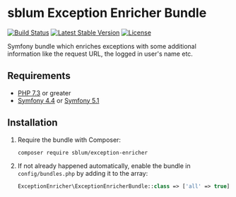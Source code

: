# sblum Exception Enricher Bundle

[![Build Status](https://travis-ci.com/sblum/exception-enricher.svg?branch=master)](https://travis-ci.com/sblum/exception-enricher)
[![Latest Stable Version](https://poser.pugx.org/sblum/exception-enricher/v/stable)](https://packagist.org/packages/sblum/exception-enricher)
[![License](https://poser.pugx.org/sblum/exception-enricher/license)](https://packagist.org/packages/sblum/exception-enricher)

Symfony bundle which enriches exceptions with some additional information like the request URL, the logged in user's name etc.

## Requirements

* [PHP 7.3](http://php.net/releases/7_3_0.php) or greater
* [Symfony 4.4](https://symfony.com/roadmap/4.4) or [Symfony 5.1](https://symfony.com/roadmap/5.1)

## Installation

1. Require the bundle with Composer:

    ```sh
    composer require sblum/exception-enricher
    ```

1. If not already happened automatically, enable the bundle in `config/bundles.php` by adding it to the array:

    ```php
    ExceptionEnricher\ExceptionEnricherBundle::class => ['all' => true],
    ```
